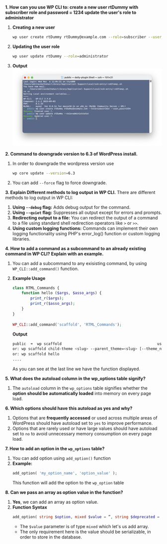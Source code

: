 **1. How can you use WP CLI to: create a new user rtDummy with subscriber role and password = 1234 update the user's role to administrator**
1. **Creating a new user**
    ```bash
    wp user create rtDummy rtDummy@example.com --role=subscriber --user_pass=1234
    ```
2. **Updating the user role**
    ```bash
    wp user update rtDummy --role=administrator
    ```
3. **Output**
![](asset-01-01.png)


**2. Command to downgrade version to 6.3 of WordPress install.**
1. In order to downgrade the wordpress version use
    ```bash
    wp core update --version=6.3
    ```
2. You can add `--force` flag to force downgrade.

**3. Explain Different methods to log output in WP CLI.**
There are different methods to log output in WP CLI:
1. **Using `--debug` flag:** Adds debug output for the command.
2. **Using `--quiet` flag:** Suppresses all output except for errors and prompts.
3. **Redirecting output to a file:** You can redirect the output of a command to a file using standard shell redirection operators like `>` or `>>`.
4. **Using custom logging functions:** Commands can implement their own logging functionality using PHP's error_log() function or custom logging libraries.

**4. How to add a command as a subcommand to an already existing command in WP CLI? Explain with an example.**
1. You can add a subcommand to any exisisting command, by using `WP_CLI::add_command()` function.
2. **Example Usage**
    ```php
    class RTML_Commands {
        function hello ($args, $asso_args) {
            print_r($args);
            print_r($asso_args);
        }
    }

    WP_CLI::add_command('scaffold', 'RTML_Commands');
    ```

    **Output**
    ```bash
    public  ➜  wp scaffold                                           usage: wp scaffold block <slug> [--title=<title>] [--dashicon=<dashicon>] [--category=<category>] [--theme] [--plugin=<plugin>] [--force]
   or: wp scaffold child-theme <slug> --parent_theme=<slug> [--theme_name=<title>] [--author=<full-name>] [--author_uri=<uri>] [--theme_uri=<uri>] [--activate] [--enable-network] [--force]
   or: wp scaffold hello 
    ....
    ```

    As you can see at the last line we have the function displayed.


**5. What does the autoload column in the wp_options table signify?**
1. The `autoload` column in the `wp_options` table signifies whether the **option should be automatically loaded** into memory on every page load.

**6. Which options should have this autoload as yes and why?**
1. Options that are **frequently accessed** or used across multiple areas of WordPress should have autoload set to `yes` to improve performance.
2. Options that are rarely used or have large values should have autoload set to `no` to avoid unnecessary memory consumption on every page load.


**7. How to add an option in the `wp_options` table?**
1. You can add option using `add_option()` function
2. **Example:**
    ```php
    add_option( 'my_option_name', 'option_value' );
    ```
    This function will add the option to the `wp_option` table

**8. Can we pass an array as option value in the function?**
1. **Yes**, we can add an array as option value.
2. **Function Syntax**
    ```php
    add_option( string $option, mixed $value = ”, string $deprecated = ”, string|bool $autoload = ‘yes’ ): bool
    ```
    - The `$value` parameter is of type `mixed` which let's us add array.
    - The only requirement here is the value should be serializable, in order to store in the database.


